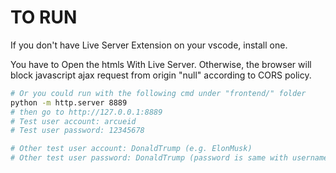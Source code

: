 # TO RUN

If you don't have Live Server Extension on your vscode, install one.

You have to Open the htmls With Live Server. Otherwise, the browser will block javascript ajax request from origin "null" according to CORS policy.


```bash
# Or you could run with the following cmd under "frontend/" folder
python -m http.server 8889
# then go to http://127.0.0.1:8889
# Test user account: arcueid
# Test user password: 12345678

# Other test user account: DonaldTrump (e.g. ElonMusk)
# Other test user password: DonaldTrump (password is same with username)
```